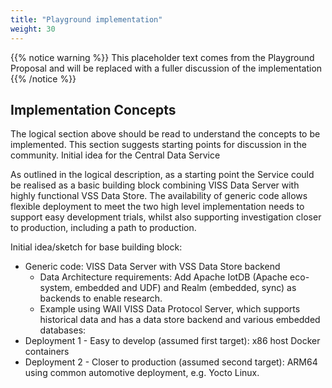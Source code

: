 ```yaml
---
title: "Playground implementation"
weight: 30
---
```


{{% notice warning %}}
This placeholder text comes from the Playground Proposal and will be replaced with a fuller discussion of the implementation
{{% /notice %}}

## Implementation Concepts

The logical section above should be read to understand the concepts to be implemented. This section suggests starting points for discussion in the community.
Initial idea for the Central Data Service

As outlined in the logical description, as a starting point the Service could be realised as a basic building block combining VISS Data Server with highly functional VSS Data Store. The availability of generic code allows flexible deployment to meet the two high level implementation needs to support easy development trials, whilst also supporting investigation closer to production, including a path to production.

Initial idea/sketch for base building block:
 - Generic code: VISS Data Server with VSS Data Store backend
   - Data Architecture requirements: Add Apache IotDB (Apache eco-system, embedded and UDF) and Realm (embedded, sync) as backends to enable research.
   - Example using WAII VISS Data Protocol Server, which supports historical data and has a data store backend and various embedded databases:
 - Deployment 1 - Easy to develop (assumed first target): x86 host Docker containers
 - Deployment 2 - Closer to production (assumed second target): ARM64 using common automotive deployment, e.g. Yocto Linux.